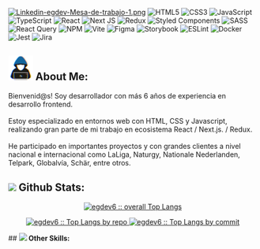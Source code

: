 [![Linkedin-egdev-Mesa-de-trabajo-1.png](https://i.postimg.cc/FKJyrbpd/Linkedin-egdev-Mesa-de-trabajo-1.png)](https://postimg.cc/HJdc3yfd)
![HTML5](https://img.shields.io/badge/html5-%23E34F26.svg?style=for-the-badge&logo=html5&logoColor=white) ![CSS3](https://img.shields.io/badge/css3-%231572B6.svg?style=for-the-badge&logo=css3&logoColor=white) ![JavaScript](https://img.shields.io/badge/javascript-%23323330.svg?style=for-the-badge&logo=javascript&logoColor=%23F7DF1E) ![TypeScript](https://img.shields.io/badge/typescript-%23007ACC.svg?style=for-the-badge&logo=typescript&logoColor=white) ![React](https://img.shields.io/badge/react-%2320232a.svg?style=for-the-badge&logo=react&logoColor=%2361DAFB) ![Next JS](https://img.shields.io/badge/Next-black?style=for-the-badge&logo=next.js&logoColor=white) ![Redux](https://img.shields.io/badge/redux-%23593d88.svg?style=for-the-badge&logo=redux&logoColor=white) ![Styled Components](https://img.shields.io/badge/styled--components-DB7093?style=for-the-badge&logo=styled-components&logoColor=white) ![SASS](https://img.shields.io/badge/SASS-hotpink.svg?style=for-the-badge&logo=SASS&logoColor=white) ![React Query](https://img.shields.io/badge/-React%20Query-FF4154?style=for-the-badge&logo=react%20query&logoColor=white) ![NPM](https://img.shields.io/badge/NPM-%23CB3837.svg?style=for-the-badge&logo=npm&logoColor=white) ![Vite](https://img.shields.io/badge/vite-%23646CFF.svg?style=for-the-badge&logo=vite&logoColor=white) ![Figma](https://img.shields.io/badge/figma-%23F24E1E.svg?style=for-the-badge&logo=figma&logoColor=white) ![Storybook](https://img.shields.io/badge/-Storybook-FF4785?style=for-the-badge&logo=storybook&logoColor=white) ![ESLint](https://img.shields.io/badge/ESLint-4B3263?style=for-the-badge&logo=eslint&logoColor=white) ![Docker](https://img.shields.io/badge/docker-%230db7ed.svg?style=for-the-badge&logo=docker&logoColor=white) ![Jest](https://img.shields.io/badge/-jest-%23C21325?style=for-the-badge&logo=jest&logoColor=white) ![Jira](https://img.shields.io/badge/jira-%230A0FFF.svg?style=for-the-badge&logo=jira&logoColor=white)
## <picture><img src = "https://github.com/0xAbdulKhalid/0xAbdulKhalid/raw/main/assets/mdImages/about_me.gif" width = 50px></picture><b> About Me:</b>
Bienvenid@s! Soy desarrollador con más 6 años de experiencia en desarrollo frontend.<br><br>Estoy especializado en entornos web con HTML, CSS y Javascript, realizando gran parte de mi trabajo en ecosistema React / Next.js. / Redux.<br><br>He participado en importantes proyectos y con grandes clientes a nivel nacional e internacional como LaLiga, Naturgy, Nationale Nederlanden, Telpark, Globalvía, Schär, entre otros.
## <img src="https://media.giphy.com/media/iY8CRBdQXODJSCERIr/giphy.gif" width="35"><b> Github Stats:</b>          
  <p align="center">
    <a href="https://github.com/egdev6/">
        <img src="https://github-readme-stats.vercel.app/api/top-langs/?username=egdev6&langs_count=6&theme=gruvbox&layout=compact&hide_border=true" alt="egdev6 :: overall Top Langs " />
    </a>
  </p>
  <p align="center">
    <a href="https://github.com/egdev6/">
      <img width="45%" src="https://github-profile-summary-cards.vercel.app/api/cards/repos-per-language?username=egdev6&theme=gruvbox&layout=compact&hide_border=true" alt="egdev6 :: Top Langs by repo" />
      <img width="45%" src="https://github-profile-summary-cards.vercel.app/api/cards/most-commit-language?username=egdev6&theme=gruvbox&layout=compact&hide_border=true" alt="egdev6 :: Top Langs by commit" />
    </a>
  </p>
## <img src="https://media2.giphy.com/media/QssGEmpkyEOhBCb7e1/giphy.gif?cid=ecf05e47a0n3gi1bfqntqmob8g9aid1oyj2wr3ds3mg700bl&rid=giphy.gif" width ="25"><b> Other Skills:</b>

